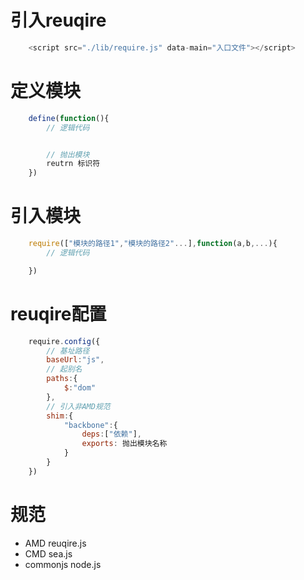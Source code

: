 # 引入reuqire
```javascript
    <script src="./lib/require.js" data-main="入口文件"></script>
```
# 定义模块
```javascript
    define(function(){
        // 逻辑代码


        // 抛出模块
        reutrn 标识符
    })
```
# 引入模块 
```javascript
    require(["模块的路径1","模块的路径2"...],function(a,b,...){
        // 逻辑代码

    })
```
# reuqire配置
```javascript
    require.config({
        // 基址路径  
        baseUrl:"js",
        // 起别名
        paths:{
            $:"dom"
        },
        // 引入非AMD规范
        shim:{
            "backbone":{
                deps:["依赖"],
                exports: 抛出模块名称
            }
        }
    })

```

# 规范
- AMD       reuqire.js
- CMD       sea.js
- commonjs  node.js